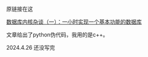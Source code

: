 原链接在这

[数据库内核杂谈（一）：一小时实现一个基本功能的数据库](https://www.infoq.cn/article/0rSVq2VIfUE0YLedLe5o)

文章给出了python伪代码，我用的是c++。

2024.4.26 还没写完